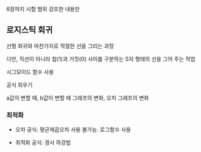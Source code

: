 6장까지 시험 범위
강조한 내용만

## 로지스틱 회귀

선형 회귀와 마찬가지로 적절한 선을 그리는 과정

다만, 직선이 아니라 참(1)과 거짓(0) 사이를 구분하는 S자 형태의 선을 그어 주는 작업

시그모이드 함수 사용

공식 외우기

a값이 변할 때, b값이 변할 때 그래프의 변화, 오차 그래프의 변화

### 최적화

- 오차 공식: 평균제곱오차 사용 불가능. 로그함수 사용

- 최적화 공식: 경사 하강법
